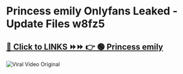 
 # Princess emily Onlyfans Leaked - Update Files w8fz5

## <h2><a href="https://clipsfans.com/Princess_emily&ref=git">🔗 Click to LINKS ⏩⏩ 👉 🟢 Princess emily </a></h2>

<a href="https://clipsfans.com/Princess_emily&ref=git" rel="nofollow" data-target="animated-image.originalLink"><img src="https://i.ibb.co.com/xMMVF88/686577567.gif" alt="Viral Video Original" style="max-width: 100%; display: inline-block;" data-target="animated-image.originalImage"></a>

